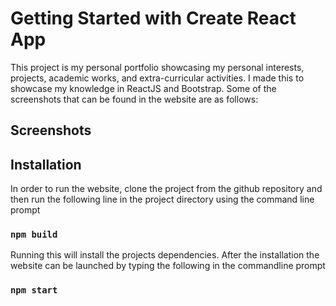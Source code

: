 # Getting Started with Create React App

This project is my personal portfolio showcasing my personal interests, projects, academic works, and extra-curricular activities. I made this to showcase my knowledge in ReactJS and Bootstrap. Some of the screenshots that can be found in the website are as follows:

## Screenshots



## Installation

In order to run the website, clone the project from the github repository and then run the following line in the project directory using the command line prompt

### `npm build`

Running this will install the projects dependencies. After the installation the website can be launched by typing the following in the commandline prompt

### `npm start`
